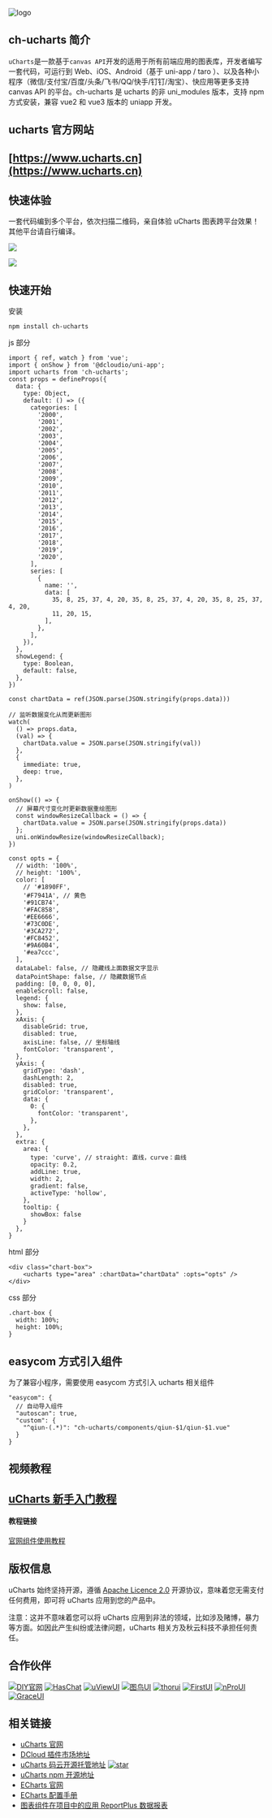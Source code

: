 ![logo](https://img-blog.csdnimg.cn/4a276226973841468c1be356f8d9438b.png)

<!-- [![star](https://gitee.com/uCharts/uCharts/badge/star.svg?theme=gvp)](https://gitee.com/uCharts/uCharts/stargazers)
[![fork](https://gitee.com/uCharts/uCharts/badge/fork.svg?theme=gvp)](https://gitee.com/uCharts/uCharts/members)
[![License](https://img.shields.io/badge/license-Apache%202-4EB1BA.svg)](https://www.apache.org/licenses/LICENSE-2.0.html)
[![npm package](https://img.shields.io/npm/v/@qiun/ucharts.svg?style=flat-square)](https://www.npmjs.com/~qiun) -->

## ch-ucharts 简介

`uCharts`是一款基于`canvas API`开发的适用于所有前端应用的图表库，开发者编写一套代码，可运行到 Web、iOS、Android（基于 uni-app
/
taro ）、以及各种小程序（微信/支付宝/百度/头条/飞书/QQ/快手/钉钉/淘宝）、快应用等更多支持 canvas
API 的平台。ch-ucharts 是 ucharts 的非 uni_modules 版本，支持 npm 方式安装，兼容 vue2 和 vue3 版本的 uniapp 开发。

## ucharts 官方网站

## [https://www.ucharts.cn](https://www.ucharts.cn)

## 快速体验

一套代码编到多个平台，依次扫描二维码，亲自体验 uCharts 图表跨平台效果！其他平台请自行编译。

![](https://www.ucharts.cn/images/web/guide/qrcode20220224.png)

![](https://img-blog.csdnimg.cn/7d0115593ff24ac39a224fb7c6ed72a4.png)

## 快速开始

安装

```
npm install ch-ucharts
```

js 部分

```
import { ref, watch } from 'vue';
import { onShow } from '@dcloudio/uni-app';
import ucharts from 'ch-ucharts';
const props = defineProps({
  data: {
    type: Object,
    default: () => ({
      categories: [
        '2000',
        '2001',
        '2002',
        '2003',
        '2004',
        '2005',
        '2006',
        '2007',
        '2008',
        '2009',
        '2010',
        '2011',
        '2012',
        '2013',
        '2014',
        '2015',
        '2016',
        '2017',
        '2018',
        '2019',
        '2020',
      ],
      series: [
        {
          name: '',
          data: [
            35, 8, 25, 37, 4, 20, 35, 8, 25, 37, 4, 20, 35, 8, 25, 37, 4, 20,
            11, 20, 15,
          ],
        },
      ],
    }),
  },
  showLegend: {
    type: Boolean,
    default: false,
  },
})

const chartData = ref(JSON.parse(JSON.stringify(props.data)))

// 监听数据变化从而更新图形
watch(
  () => props.data,
  (val) => {
    chartData.value = JSON.parse(JSON.stringify(val))
  },
  {
    immediate: true,
    deep: true,
  },
)

onShow(() => {
  // 屏幕尺寸变化时更新数据重绘图形
  const windowResizeCallback = () => {
    chartData.value = JSON.parse(JSON.stringify(props.data))
  };
  uni.onWindowResize(windowResizeCallback);
})

const opts = {
  // width: '100%',
  // height: '100%',
  color: [
    // '#1890FF',
    '#F7941A', // 黄色
    '#91CB74',
    '#FAC858',
    '#EE6666',
    '#73C0DE',
    '#3CA272',
    '#FC8452',
    '#9A60B4',
    '#ea7ccc',
  ],
  dataLabel: false, // 隐藏线上面数据文字显示
  dataPointShape: false, // 隐藏数据节点
  padding: [0, 0, 0, 0],
  enableScroll: false,
  legend: {
    show: false,
  },
  xAxis: {
    disableGrid: true,
    disabled: true,
    axisLine: false, // 坐标轴线
    fontColor: 'transparent',
  },
  yAxis: {
    gridType: 'dash',
    dashLength: 2,
    disabled: true,
    gridColor: 'transparent',
    data: {
      0: {
        fontColor: 'transparent',
      },
    },
  },
  extra: {
    area: {
      type: 'curve', // straight: 直线，curve：曲线
      opacity: 0.2,
      addLine: true,
      width: 2,
      gradient: false,
      activeType: 'hollow',
    },
    tooltip: {
      showBox: false
    }
  },
}
```

html 部分

```
<div class="chart-box">
    <ucharts type="area" :chartData="chartData" :opts="opts" />
</div>
```

css 部分

```
.chart-box {
  width: 100%;
  height: 100%;
}
```

## easycom 方式引入组件

为了兼容小程序，需要使用 easycom 方式引入 ucharts 相关组件

```
"easycom": {
  // 自动导入组件
  "autoscan": true,
  "custom": {
    "^qiun-(.*)": "ch-ucharts/components/qiun-$1/qiun-$1.vue"
  }
}
```

## 视频教程

## [uCharts 新手入门教程](https://www.bilibili.com/video/BV1qA411Q7se/?share_source=copy_web&vd_source=42a1242f9aaade6427736af69eb2e1d9)

#### 教程链接

[官网组件使用教程](https://www.ucharts.cn/v2/#/tool/index)

## 版权信息

uCharts 始终坚持开源，遵循
[Apache Licence 2.0](https://www.apache.org/licenses/LICENSE-2.0.html)
开源协议，意味着您无需支付任何费用，即可将 uCharts 应用到您的产品中。

注意：这并不意味着您可以将 uCharts 应用到非法的领域，比如涉及赌博，暴力等方面。如因此产生纠纷或法律问题，uCharts 相关方及秋云科技不承担任何责任。

## 合作伙伴

[![DIY官网](https://www.ucharts.cn/images/web/guide/links/diy-gw.png)](https://www.diygw.com/)
[![HasChat](https://www.ucharts.cn/images/web/guide/links/haschat.png)](https://gitee.com/howcode/has-chat)
[![uViewUI](https://www.ucharts.cn/images/web/guide/links/uView.png)](https://www.uviewui.com/)
[![图鸟UI](https://www.ucharts.cn/images/web/guide/links/tuniao.png)](https://ext.dcloud.net.cn/plugin?id=7088)
[![thorui](https://www.ucharts.cn/images/web/guide/links/thorui.png)](https://ext.dcloud.net.cn/publisher?id=202)
[![FirstUI](https://www.ucharts.cn/images/web/guide/links/first.png)](https://www.firstui.cn/)
[![nProUI](https://www.ucharts.cn/images/web/guide/links/nPro.png)](https://ext.dcloud.net.cn/plugin?id=5169)
[![GraceUI](https://www.ucharts.cn/images/web/guide/links/grace.png)](https://www.graceui.com/)

## 相关链接

- [uCharts 官网](https://www.ucharts.cn)
- [DCloud 插件市场地址](https://ext.dcloud.net.cn/plugin?id=271)
- [uCharts 码云开源托管地址](https://gitee.com/uCharts/uCharts)
  [![star](https://gitee.com/uCharts/uCharts/badge/star.svg?theme=gvp)](https://gitee.com/uCharts/uCharts/stargazers)
- [uCharts npm 开源地址](https://www.ucharts.cn)
- [ECharts 官网](https://echarts.apache.org/zh/index.html)
- [ECharts 配置手册](https://echarts.apache.org/zh/option.html)
- [图表组件在项目中的应用 ReportPlus 数据报表](https://www.ucharts.cn/v2/#/layout/info?id=1)
